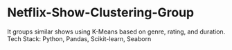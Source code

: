 # Netflix-Show-Clustering-Group
It groups similar shows using K-Means based on genre, rating, and duration. Tech Stack: Python, Pandas, Scikit-learn, Seaborn

